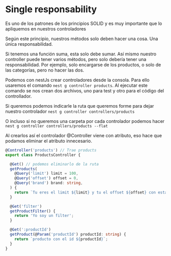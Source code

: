 # Single responsability

Es uno de los patrones de los principios SOLID y es muy importante que lo apliquemos en nuestros controladores

Según este principio, nuestros métodos solo deben hacer una cosa. Una única responsabilidad.

Si tenemos una función suma, esta solo debe sumar.
Así mismo nuestro controller puede tener varios métodos, pero solo debería tener una responsabilidad. 
Por ejemplo, solo encargarse de los productos, o solo de las categorías, pero no hacer las dos. 

Podemos con nestJs crear controladores desde la consola. 
Para ello usaremos el comando
`nest g controller products`. Al ejecutar este comando se nos crean dos archivos, uno para test y otro para el código del controllador.

Si queremos podemos indicarle la ruta que queremos forme para dejar nuestro controlador
`nest g controller controllers/products`

O incluso si no queremos una carpeta por cada controlador podemos hacer
`nest g controller controllers/products --flat`

Al crearlos así el controlador @Controller viene con atributo, eso hace que podamos eliminar el atributo innecesario.

```Typescript
@Controller('products') // Trae products
export class ProductsController {

  @Get() // podemos eliminarlo de la ruta
  getProducts(
    @Query('limit') limit = 100,
    @Query('offset') offset = 0,
    @Query('brand') brand: string,
  ) {
    return `Tu eres el limit ${limit} y tu el offset ${offset} con esta marca ${brand}`;
  }

  @Get('filter')
  getProductFilter() {
    return 'Yo soy un filter';
  }

  @Get(':productId')
  getProduct(@Param('productId') productId: string) {
    return `producto con el id ${productId}`;
  }
}
```